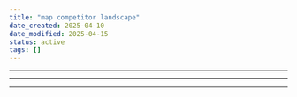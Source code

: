 ```yaml
---
title: "map competitor landscape"
date_created: 2025-04-10
date_modified: 2025-04-15
status: active
tags: []
---
```


---

---

---


